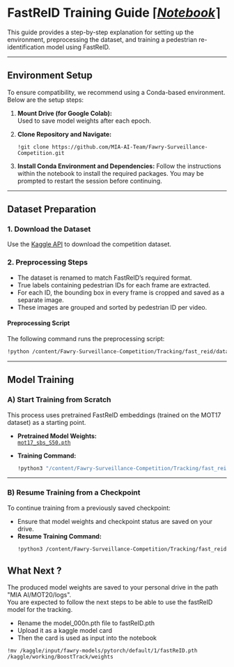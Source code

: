 # FastReID Training Guide ⌈*[Notebook](https://colab.research.google.com/drive/1pKdfsoBmmbjCyE8hAkhxIYDPn0n9ONx7?usp=sharing)*⌉

This guide provides a step-by-step explanation for setting up the environment, preprocessing the dataset, and training a pedestrian re-identification model using FastReID.

---

## Environment Setup

To ensure compatibility, we recommend using a Conda-based environment. Below are the setup steps:

1. **Mount Drive (for Google Colab):**  
   Used to save model weights after each epoch.

2. **Clone Repository and Navigate:**

   ```shell
   !git clone https://github.com/MIA-AI-Team/Fawry-Surveillance-Competition.git
   ```

3. **Install Conda Environment and Dependencies:**
   Follow the instructions within the notebook to install the required packages. You may be prompted to restart the session before continuing.

---

## Dataset Preparation

### 1. **Download the Dataset**

Use the [Kaggle API](https://www.kaggle.com/c/surveillance-for-retail-stores) to download the competition dataset.

### 2. **Preprocessing Steps**

- The dataset is renamed to match FastReID’s required format.
- True labels containing pedestrian IDs for each frame are extracted.
- For each ID, the bounding box in every frame is cropped and saved as a separate image.
- These images are grouped and sorted by pedestrian ID per video.

#### Preprocessing Script

The following command runs the preprocessing script:

```bash
!python /content/Fawry-Surveillance-Competition/Tracking/fast_reid/datasets/generate_mot_patches.py --data_path $LOCAL_DATA_PATH --dataset "MOT20" --save_path $LOCAL_SAVE_PATH
```

---

## Model Training

### A) Start Training from Scratch

This process uses pretrained FastReID embeddings (trained on the MOT17 dataset) as a starting point.

- **Pretrained Model Weights:**  
  [`mot17_sbs_S50.pth`](https://drive.google.com/drive/folders/1cCOx_fadIOmeU4XRrHgQ_B5D7tEwJOPx)

- **Training Command:**
  ```bash
  !python3 "/content/Fawry-Surveillance-Competition/Tracking/fast_reid/tools/train_net.py" --config-file "/content/Fawry-Surveillance-Competition/Tracking/fast_reid/configs/MOT20/sbs_S50.yml" MODEL.DEVICE "cuda:0"
  ```

---

### B) Resume Training from a Checkpoint

To continue training from a previously saved checkpoint:

- Ensure that model weights and checkpoint status are saved on your drive.
- **Resume Training Command:**
  ```bash
  !python3 /content/Fawry-Surveillance-Competition/Tracking/fast_reid/tools/train_net.py --resume --config-file "/content/Fawry-Surveillance-Competition/Tracking/fast_reid/configs/MOT20/sbs_S50.yml" MODEL.DEVICE "cuda:0"
  ```

## What Next ?

The produced model weights are saved to your personal drive in the path "MIA AI/MOT20/logs".  
You are expected to follow the next steps to be able to use the fastReID model for the tracking.

- Rename the model_000n.pth file to fastReID.pth
- Upload it as a kaggle model card
- Then the card is used as input into the notebook

```
!mv /kaggle/input/fawry-models/pytorch/default/1/fastReID.pth /kaggle/working/BoostTrack/weights
```
